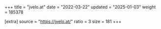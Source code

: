 +++
title = "jvelo.at"
date = "2022-03-22"
updated = "2025-01-03"
weight = 185378

[extra]
source = "https://jvelo.at/"
ratio = 3
size = 181
+++
